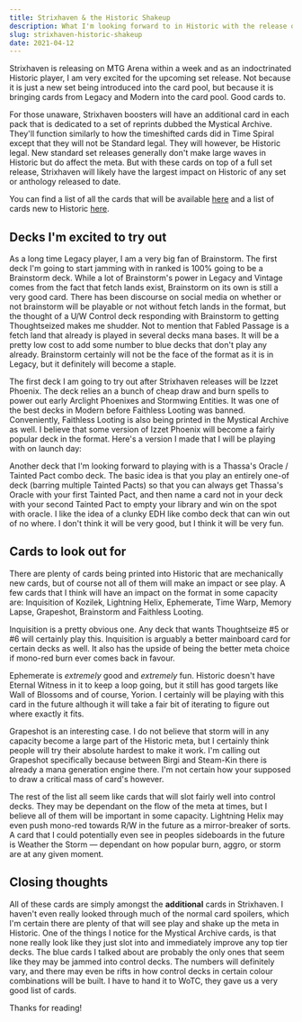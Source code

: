 ```yaml
---
title: Strixhaven & the Historic Shakeup
description: What I'm looking forward to in Historic with the release of Strixhaven.
slug: strixhaven-historic-shakeup
date: 2021-04-12
---
```


Strixhaven is releasing on MTG Arena within a week and as an indoctrinated Historic player, I am very excited for the upcoming set release. Not because it is just a new set being introduced into the card pool, but because it is bringing cards from Legacy and Modern into the card pool. Good cards to.

For those unaware, Strixhaven boosters will have an additional card in each pack that is dedicated to a set of reprints dubbed the Mystical Archive. They'll function similarly to how the timeshifted cards did in Time Spiral except that they will not be Standard legal. They will however, be Historic legal. New standard set releases generally don't make large waves in Historic but do affect the meta. But with these cards on top of a full set release, Strixhaven will likely have the largest impact on Historic of any set or anthology released to date.

You can find a list of all the cards that will be available <a href="https://scryfall.com/sets/sta" target="_blank" rel="nofollow noreferrer noopener" class="link external-link">here</a> and a list of cards new to Historic <a href="https://www.reddit.com/r/magicTCG/comments/me5r6l/final_list_of_mystical_archive_cards_new_to/" target="_blank" rel="nofollow noreferrer noopener" class="link external-link">here</a>. 

## Decks I'm excited to try out

As a long time Legacy player, I am a very big fan of <card-link>Brainstorm</card-link>. The first deck I'm going to start jamming with in ranked is 100% going to be a <card-link>Brainstorm</card-link> deck. While a lot of <card-link name='Brainstorm'>Brainstorm's</card-link> power in Legacy and Vintage comes from the fact that <card-link name='Arid Mesa'>fetch lands</card-link> exist, <card-link>Brainstorm</card-link> on its own is still a very good card. There has been discourse on social media on whether or not brainstorm will be playable or not without fetch lands in the format, but the thought of a U/W Control deck responding with <card-link>Brainstorm</card-link> to getting <card-link name='Thoughtseize'>Thoughtseized</card-link> makes me shudder. Not to mention that <card-link>Fabled Passage</card-link> is a fetch land that already is played in several decks mana bases. It will be a pretty low cost to add some number to blue decks that don't play any already. <card-link>Brainstorm</card-link> certainly will not be the face of the format as it is in Legacy, but it definitely will become a staple. 

The first deck I am going to try out after Strixhaven releases will be Izzet Phoenix. The deck relies an a bunch of cheap draw and burn spells to power out early <card-link name="Arclight Phoenix">Arclight Phoenixes</card-link> and <card-link name='Stormwing Entity'>Stormwing Entities</card-link>. It was one of the best decks in Modern before <card-link>Faithless Looting</card-link> was banned. Conveniently, <card-link>Faithless Looting</card-link> is also being printed in the Mystical Archive as well. I believe that some version of Izzet Phoenix will become a fairly popular deck in the format. Here's a version I made that I will be playing with on launch day:

<div>
  <auto-card-list preview name="Izzet Phoenix" src="izzet_phoenix.dec"></auto-card-list>
</div>

Another deck that I'm looking forward to playing with is a <card-link>Thassa's Oracle</card-link> / <card-link>Tainted Pact</card-link> combo deck. The basic idea is that you play an entirely one-of deck (barring multiple <card-link name='Tainted Pact'>Tainted Pacts</card-link>) so that you can always get <card-link>Thassa's Oracle</card-link> with your first <card-link>Tainted Pact</card-link>, and then name a card not in your deck with your second <card-link>Tainted Pact</card-link> to empty your library and win on the spot with <card-link>oracle</card-link>. I like the idea of a clunky EDH like combo deck that can win out of no where. I don't think it will be very good, but I think it will be very fun.

## Cards to look out for

There are plenty of cards being printed into Historic that are mechanically new cards, but of course not all of them will make an impact or see play. A few cards that I think will have an impact on the format in some capacity are: <card-link>Inquisition of Kozilek</card-link>, <card-link>Lightning Helix</card-link>, <card-link>Ephemerate</card-link>, <card-link>Time Warp</card-link>, <card-link>Memory Lapse</card-link>, <card-link>Grapeshot</card-link>, <card-link>Brainstorm</card-link> and <card-link>Faithless Looting</card-link>.

<card-link name='Inquisition of Kozilek'>Inquisition</card-link> is a pretty obvious one. Any deck that wants <card-link>Thoughtseize</card-link> #5 or #6 will certainly play this. <card-link name='Inquisition of Kozilek'>Inquisition</card-link> is arguably a better mainboard card for certain decks as well. It also has the upside of being the better meta choice if mono-red burn ever comes back in favour.

<card-link>Ephemerate</card-link> is _extremely_ good and _extremely_ fun. Historic doesn't have <card-link>Eternal Witness</card-link> in it to keep a loop going, but it still has good targets like <card-link>Wall of Blossoms</card-link> and of course, <card-link name='Yorion, Sky Nomad'>Yorion</card-link>. I certainly will be playing with this card in the future although it will take a fair bit of iterating to figure out where exactly it fits.

<card-link>Grapeshot</card-link> is an interesting case. I do not believe that storm will in any capacity become a large part of the Historic meta, but I certainly think people will try their absolute hardest to make it work. I'm calling out <card-link>Grapeshot</card-link> specifically because between <card-link name='Birgi, God of Storytelling // Harnfel, Horn of Bounty'>Birgi</card-link> and <card-link name='Runaway Steam-Kin'>Steam-Kin</card-link> there is already a mana generation engine there. I'm not certain how your supposed to draw a critical mass of card's however.

The rest of the list all seem like cards that will slot fairly well into control decks. They may be dependant on the flow of the meta at times, but I believe all of them will be important in some capacity. <card-link>Lightning Helix</card-link> may even push mono-red towards R/W in the future as a mirror-breaker of sorts. A card that I could potentially even see in peoples sideboards in the future is <card-link>Weather the Storm</card-link> &mdash; dependant on how popular burn, aggro, or storm are at any given moment.

##  Closing thoughts

All of these cards are simply amongst the **additional** cards in Strixhaven. I haven't even really looked through much of the normal card spoilers, which I'm certain there are plenty of that will see play and shake up the meta in Historic. One of the things I notice for the Mystical Archive cards, is that none really look like they just slot into and immediately improve any top tier decks. The blue cards I talked about are probably the only ones that seem like they may be jammed into control decks. The numbers will definitely vary, and there may even be rifts in how control decks in certain colour combinations will be built. I have to hand it to WoTC, they gave us a very good list of cards.

Thanks for reading!